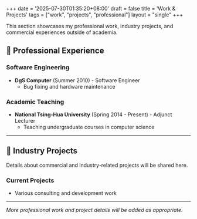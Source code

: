 +++
date = '2025-07-30T01:35:20+08:00'
draft = false
title = 'Work & Projects'
tags = ["work", "projects", "professional"]
layout = "single"
+++

This section showcases my professional work, industry projects, and commercial experiences outside of academia.

## 💼 Professional Experience

### Software Engineering
- **DgS Computer** (Summer 2010) - Software Engineer
  - Bug fixing and hardware maintenance

### Academic Teaching
- **National Tsing-Hua University** (Spring 2014 - Present) - Adjunct Lecturer
  - Teaching undergraduate courses in computer science

---

## 🚀 Industry Projects

Details about commercial and industry-related projects will be shared here.

### Current Projects
- Various consulting and development work

---

*More professional work and project details will be added as appropriate.*
